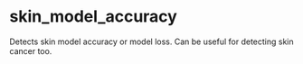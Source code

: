 # skin_model_accuracy
 Detects skin model accuracy or model loss. Can be useful for detecting skin cancer too.
